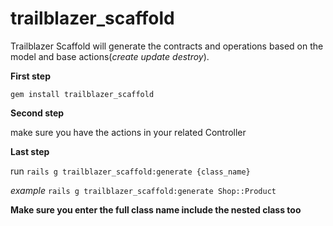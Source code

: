# trailblazer_scaffold

Trailblazer Scaffold will generate the contracts and operations based on the model and base actions(*create* *update* *destroy*).

**First step**

`gem install trailblazer_scaffold`


**Second step**

make sure you have the actions in your related Controller

**Last step**

run `rails g trailblazer_scaffold:generate {class_name}`

*example*
`rails g trailblazer_scaffold:generate Shop::Product`

**Make sure you enter the full class name include the nested class too**
